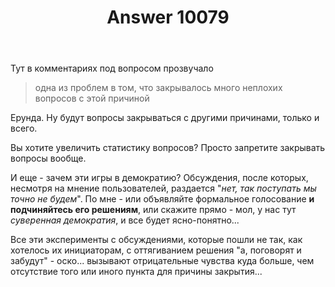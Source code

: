 ﻿---
title: "Answer 10079"
se.owner.user_id: 195342
se.owner.display_name: "Harry"
se.owner.link: "https://ru.meta.stackoverflow.com/users/195342/harry"
se.answer_id: 10079
se.question_id: 10070
se.post_type: answer
se.score: 16
se.is_accepted: False
---
<p>Тут в комментариях под вопросом прозвучало</p>

<blockquote>
  <p>одна из проблем в том, что закрывалось много неплохих вопросов с этой причиной</p>
</blockquote>

<p>Ерунда. Ну будут вопросы закрываться с другими причинами, только и всего.</p>

<p>Вы хотите увеличить статистику вопросов? Просто запретите закрывать вопросы вообще.</p>

<p>И еще - зачем эти игры в демократию? Обсуждения, после которых, несмотря на мнение пользователей, раздается "<em>нет, так поступать мы точно не будем</em>". По мне - или объявляйте формальное голосование <strong>и подчиняйтесь его решениям</strong>, или скажите прямо - мол, у нас тут <em>суверенная демократия</em>, и все будет ясно-понятно...</p>

<p>Все эти эксперименты с обсуждениями, которые пошли не так, как хотелось их инициаторам, с оттягиванием решения "а, поговорят и забудут" - оско... вызывают отрицательные чувства куда больше, чем отсутствие того или иного пункта для причины закрытия...</p>
